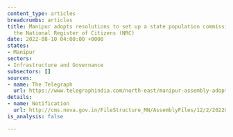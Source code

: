 ```yaml
---
content_type: articles
breadcrumbs: articles
title: Manipur adopts resolutions to set up a state population commission and implement
  the National Register of Citizens (NRC)
date: 2022-08-10 04:00:00 +0000
states:
- Manipur
sectors:
- Infrastructure and Governance
subsectors: []
sources:
- name: The Telegraph
  url: https://www.telegraphindia.com/north-east/manipur-assembly-adopts-resolutions-to-set-up-population-commission-implement-national-register-of-citizens/cid/1878564
details:
- name: Notification
  url: http://cms.neva.gov.in/FileStructure_MN/AssemblyFiles/12/2/20220805/3.pdf
is_analysis: false

---
```

